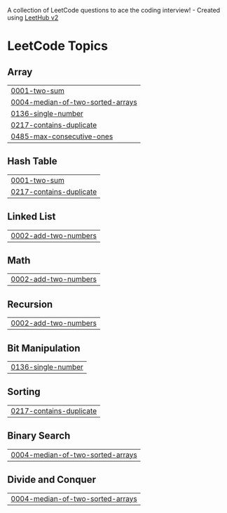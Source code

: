 A collection of LeetCode questions to ace the coding interview! - Created using [LeetHub v2](https://github.com/arunbhardwaj/LeetHub-2.0)
<!---LeetCode Topics Start-->
# LeetCode Topics
## Array
|  |
| ------- |
| [0001-two-sum](https://github.com/Ashishbdj/leetcode/tree/master/0001-two-sum) |
| [0004-median-of-two-sorted-arrays](https://github.com/Ashishbdj/leetcode/tree/master/0004-median-of-two-sorted-arrays) |
| [0136-single-number](https://github.com/Ashishbdj/leetcode/tree/master/0136-single-number) |
| [0217-contains-duplicate](https://github.com/Ashishbdj/leetcode/tree/master/0217-contains-duplicate) |
| [0485-max-consecutive-ones](https://github.com/Ashishbdj/leetcode/tree/master/0485-max-consecutive-ones) |
## Hash Table
|  |
| ------- |
| [0001-two-sum](https://github.com/Ashishbdj/leetcode/tree/master/0001-two-sum) |
| [0217-contains-duplicate](https://github.com/Ashishbdj/leetcode/tree/master/0217-contains-duplicate) |
## Linked List
|  |
| ------- |
| [0002-add-two-numbers](https://github.com/Ashishbdj/leetcode/tree/master/0002-add-two-numbers) |
## Math
|  |
| ------- |
| [0002-add-two-numbers](https://github.com/Ashishbdj/leetcode/tree/master/0002-add-two-numbers) |
## Recursion
|  |
| ------- |
| [0002-add-two-numbers](https://github.com/Ashishbdj/leetcode/tree/master/0002-add-two-numbers) |
## Bit Manipulation
|  |
| ------- |
| [0136-single-number](https://github.com/Ashishbdj/leetcode/tree/master/0136-single-number) |
## Sorting
|  |
| ------- |
| [0217-contains-duplicate](https://github.com/Ashishbdj/leetcode/tree/master/0217-contains-duplicate) |
## Binary Search
|  |
| ------- |
| [0004-median-of-two-sorted-arrays](https://github.com/Ashishbdj/leetcode/tree/master/0004-median-of-two-sorted-arrays) |
## Divide and Conquer
|  |
| ------- |
| [0004-median-of-two-sorted-arrays](https://github.com/Ashishbdj/leetcode/tree/master/0004-median-of-two-sorted-arrays) |
<!---LeetCode Topics End-->